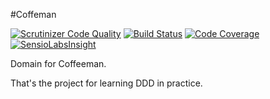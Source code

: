 #Coffeman

[![Scrutinizer Code Quality](https://scrutinizer-ci.com/g/HaKIMus/DomainCoffeman/badges/quality-score.png?b=master)](https://scrutinizer-ci.com/g/HaKIMus/DomainCoffeman/?branch=master)
[![Build Status](https://scrutinizer-ci.com/g/HaKIMus/DomainCoffeman/badges/build.png?b=master)](https://scrutinizer-ci.com/g/HaKIMus/DomainCoffeman/build-status/master)
[![Code Coverage](https://scrutinizer-ci.com/g/HaKIMus/DomainCoffeman/badges/coverage.png?b=master)](https://scrutinizer-ci.com/g/HaKIMus/DomainCoffeman/?branch=master)
[![SensioLabsInsight](https://insight.sensiolabs.com/projects/77d30155-03c1-4ef5-b751-b048350a669f/mini.png)](https://insight.sensiolabs.com/projects/77d30155-03c1-4ef5-b751-b048350a669f)

Domain for Coffeeman.

That's the project for learning DDD in practice.
